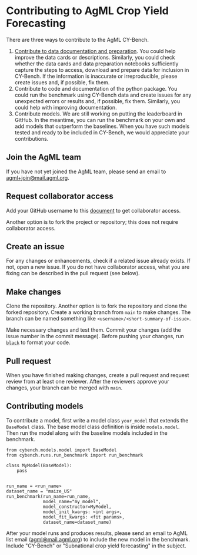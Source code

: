 # Contributing to AgML Crop Yield Forecasting

There are three ways to contribute to the AgML CY-Bench.
1. [Contribute to data documentation and preparation](data_preparation/CONTRIBUTING.md). You could help improve the data cards or descriptions. Similarly, you could check whether the data cards and data preparation notebooks sufficiently capture the steps to access, download and prepare data for inclusion in CY-Bench. If the information is inaccurate or irreproducible, please create issues and, if possible, fix them.
2. Contribute to code and documentation of the python package. You could run the benchmark using CY-Bench data and create issues for any unexpected errors or results and, if possible, fix them. Similarly, you could help with improving documentation.
3. Contribute models. We are still working on putting the leaderboard in GitHub. In the meantime, you can run the benchmark on your own and add models that outperform the baselines. When you have such models tested and ready to be included in CY-Bench, we would appreciate your contributions.

## Join the AgML team
If you have not yet joined the AgML team, please send an email to agml+join@mail.agml.org.

## Request collaborator access
Add your GitHub username to this [document](https://docs.google.com/document/d/1Hhk2BEHmvHxg8ghc4pVRcGNvvIoX8XKN3Mj5hsSmC4A/edit?usp=sharing) to get collaborator access.

Another option is to fork the project or repository; this does not require collaborator access.

## Create an issue
For any changes or enhancements, check if a related issue already exists. If not, open a new issue. If you do not have collaborator access, what you are fixing can be described in the pull request (see below).

## Make changes
Clone the repository. Another option is to fork the repository and clone the forked repository. Create a working branch from `main` to make changes. The branch can be named something like `<username>/<short-summary-of-issue>`.

Make necessary changes and test them. Commit your changes (add the issue number in the commit message). Before pushing your changes, run [`black`](https://github.com/psf/black) to format your code.

## Pull request
When you have finished making changes, create a pull request and request review from at least one reviewer. After the reviewers approve your changes, your branch can be merged with `main`.

## Contributing models
To contribute a model, first write a model class `your_model` that extends the `BaseModel` class. The base model class definition is inside `models.model`. Then run the model along with the baseline models included in the benchmark.

```
from cybench.models.model import BaseModel
from cybench.runs.run_benchmark import run_benchmark

class MyModel(BaseModel): 
    pass


run_name = <run_name>
dataset_name = "maize_US"
run_benchmark(run_name=run_name, 
              model_name="my_model",
              model_constructor=MyModel,
              model_init_kwargs: <int args>,
              model_fit_kwargs: <fit params>,
              dataset_name=dataset_name)

```

After your model runs and produces results, please send an email to AgML list email (agml@mail.agml.org) to include the new model in the benchmark. Include "CY-Bench" or "Subnational crop yield forecasting" in the subject.
